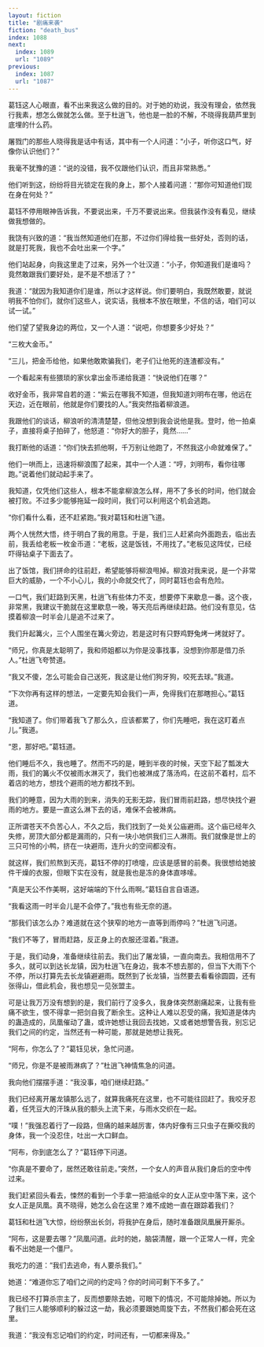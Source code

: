 ```yaml
---
layout: fiction
title: "剧痛来袭"
fiction: "death_bus"
index: 1088
next:
  index: 1089
  url: "1089"
previous:
  index: 1087
  url: "1087"
---
```

葛钰这人心眼直，看不出来我这么做的目的。对于她的劝说，我没有理会，依然我行我素，想怎么做就怎么做。至于杜逍飞，他也是一脸的不解，不晓得我葫芦里到底埋的什么药。

屠戮门的那些人晓得我是话中有话，其中有一个人问道：“小子，听你这口气，好像你认识他们？”

我毫不犹豫的道：“说的没错，我不仅跟他们认识，而且非常熟悉。”

他们听到这，纷纷将目光锁定在我的身上，那个人接着问道：“那你可知道他们现在身在何处？”

葛钰不停用眼神告诉我，不要说出来，千万不要说出来。但我装作没有看见，继续做我想做的。

我饶有兴致的道：“我当然知道他们在那，不过你们得给我一些好处，否则的话，就是打死我，我也不会吐出来一个字。”

他们站起身，向我这里走了过来，另外一个壮汉道：“小子，你知道我们是谁吗？竟然敢跟我们要好处，是不是不想活了？”

我道：“就因为我知道你们是谁，所以才这样说。你们要明白，我既然敢要，就说明我不怕你们，就你们这些人，说实话，我根本不放在眼里，不信的话，咱们可以试一试。”

他们望了望我身边的两位，又一个人道：“说吧，你想要多少好处？”

“三枚大金币。”

“三儿，把金币给他，如果他敢欺骗我们，老子们让他死的连渣都没有。”

一个看起来有些猥琐的家伙拿出金币递给我道：“快说他们在哪？”

收好金币，我非常自若的道：“紫云在哪我不知道，但我知道刘明布在哪，他远在天边，近在眼前，他就是你们要找的人。”我突然指着柳浪道。

我跟他们的谈话，柳浪听的清清楚楚，但他没想到我会说他是我。登时，他一拍桌子，直接将桌子拍碎了，他怒道：“你好大的胆子，竟然……”

我打断他的话道：“你们快去抓他啊，千万别让他跑了，不然我这小命就难保了。”

他们一哄而上，迅速将柳浪围了起来，其中一个人道：“哼，刘明布，看你往哪跑。”说着他们就动起手来了。

我知道，仅凭他们这些人，根本不能拿柳浪怎么样，用不了多长的时间，他们就会被打败。不过多少能够拖延一段时间，我们可以利用这个机会逃跑。

“你们看什么看，还不赶紧跑。”我对葛钰和杜逍飞道。

两个人恍然大悟，终于明白了我的用意。于是，我们三人赶紧向外面跑去，临出去前，我丢给老板一枚金币道：“老板，这是饭钱，不用找了。”老板见这阵仗，已经吓得钻桌子下面去了。

出了饭馆，我们拼命的往前赶，希望能够将柳浪甩掉。柳浪对我来说，是一个非常巨大的威胁，一个不小心儿，我的小命就交代了，同时葛钰也会有危险。

一口气，我们赶路到天黑，杜逍飞有些体力不支，想要停下来歇息一番。这个夜，非常黑，我建议干脆就在这里歇息一晚，等天亮后再继续赶路。他们没有意见，估摸着柳浪一时半会儿是追不过来了。

我们升起篝火，三个人围坐在篝火旁边，若是这时有只野鸡野兔烤一烤就好了。

“师兄，你真是太聪明了，我和师姐都以为你是没事找事，没想到你那是借刀杀人。”杜逍飞夸赞道。

“我又不傻，怎么可能会自己送死，我这是让他们狗牙狗，咬死去球。”我道。

“下次你再有这样的想法，一定要先知会我们一声，免得我们在那瞎担心。”葛钰道。

“我知道了。你们带着我飞了那么久，应该都累了，你们先睡吧，我在这盯着点儿。”我道。

“恩，那好吧。”葛钰道。

他们睡后不久，我也睡了。然而不巧的是，睡到半夜的时候，天空下起了瓢泼大雨，我们的篝火不仅被雨水淋灭了，我们也被淋成了落汤鸡，在这前不着村，后不着店的地方，想找个避雨的地方都找不到。

我们的睡意，因为大雨的到来，消失的无影无踪，我们冒雨前赶路，想尽快找个避雨的地方。要是一直这么淋下去的话，难保不会被淋病。

正所谓苍天不负苦心人，不久之后，我们找到了一处关公庙避雨。这个庙已经年久失修，房顶大部分都是漏雨的，只有一块小地供我们三人淋雨。我们就像是世上的三只可怜的小鸭，挤在一块避雨，连升火的空间都没有。

就这样，我们煎熬到天亮，葛钰不停的打喷嚏，应该是感冒的前奏。我很想给她披件干燥的衣服，但眼下实在没有，就是我也是冻的身体直哆嗦。

“真是天公不作美啊，这好端端的下什么雨啊。”葛钰自言自语道。

“我看这雨一时半会儿是不会停了。”我也有些无奈的道。

“那我们该怎么办？难道就在这个狭窄的地方一直等到雨停吗？”杜逍飞问道。

“我们不等了，冒雨赶路，反正身上的衣服还湿着。”我道。

于是，我们动身，准备继续往前去。我们出了屠龙镇，一直向南去。我相信用不了多久，就可以到达长龙镇，因为杜逍飞在身边，我本不想去那的，但当下大雨下个不停，所以打算先去长龙镇避避雨。既然到了长龙镇，当然要去看看徐圆圆，还有张得山，借此机会，我也想见一见张盟主。

可是让我万万没有想到的是，我们前行了没多久，我身体突然剧痛起来，让我有些痛不欲生，恨不得拿一把剑自我了断余生。这种让人难以忍受的痛，我知道是体内的蛊造成的，凤凰催动了蛊，或许她想让我回去找她，又或者她想警告我，别忘记我们之间的约定，当然还有一种可能，那就是她想让我死。

“阿布，你怎么了？”葛钰见状，急忙问道。

“师兄，你是不是被雨淋病了？”杜逍飞神情焦急的问道。

我向他们摆摆手道：“我没事，咱们继续赶路。”

我们已经离开屠龙镇那么远了，就算我痛死在这里，也不可能往回赶了。我咬牙忍着，任凭豆大的汗珠从我的额头上流下来，与雨水交织在一起。

“噗！”我强忍着行了一段路，但痛的越来越厉害，体内好像有三只虫子在撕咬我的身体，我一个没忍住，吐出一大口鲜血。

“阿布，你到底怎么了？”葛钰停下问道。

“你真是不要命了，居然还敢往前走。”突然，一个女人的声音从我们身后的空中传过来。

我们赶紧回头看去，悚然的看到一个手拿一把油纸伞的女人正从空中落下来，这个女人正是凤凰。真不晓得，她怎么会在这里？难不成她一直在跟踪着我们？

葛钰和杜逍飞大惊，纷纷祭出长剑，将我护在身后，随时准备跟凤凰展开厮杀。

“阿布，这是要去哪？”凤凰问道。此时的她，脑袋清醒，跟一个正常人一样，完全看不出她是一个僵尸。

我吃力的道：“我们去逃命，有人要杀我们。”

她道：“难道你忘了咱们之间的约定吗？你的时间可剩下不多了。”

我已经不打算杀宗主了，反而想要除去她，可眼下的情况，不可能除掉她。所以为了我们三人能够顺利的躲过这一劫，我必须要跟她周旋下去，不然我们都会死在这里。

我道：“我没有忘记咱们的约定，时间还有，一切都来得及。”